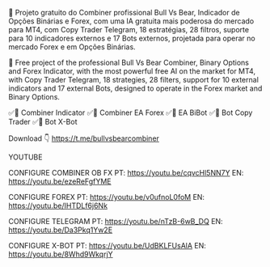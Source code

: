 💎 Projeto gratuito do Combiner profissional Bull Vs Bear, Indicador de Opções Binárias e Forex, com uma IA gratuita mais poderosa do mercado para MT4, com Copy Trader Telegram, 18 estratégias, 28 filtros, suporte para 10 indicadores externos e 17 Bots externos, projetada para operar no mercado Forex e em Opções Binárias.

💎 Free project of the professional Bull Vs Bear Combiner, Binary Options and Forex Indicator, with the most powerful free AI on the market for MT4, with Copy Trader Telegram, 18 strategies, 28 filters, support for 10 external indicators and 17 external Bots, designed to operate in the Forex market and Binary Options.

✅🤖 Combiner Indicator
✅🤖 Combiner EA Forex
✅🤖 EA BiBot
✅🤖 Bot Copy Trader
✅🤖 Bot X-Bot

Download 👇
https://t.me/bullvsbearcombiner

YOUTUBE

CONFIGURE COMBINER OB FX
PT:
https://youtu.be/cqvcHl5NN7Y
EN:
https://youtu.be/ezeReFgfYME

CONFIGURE FOREX
PT:
https://youtu.be/v0ufnoL0foM
EN:
https://youtu.be/IHTDLf6j6Nk

CONFIGURE TELEGRAM
PT:
https://youtu.be/nTzB-6wB_DQ
EN:
https://youtu.be/Da3Pkq1Yw2E

CONFIGURE X-BOT
PT:
https://youtu.be/UdBKLFUsAlA
EN:
https://youtu.be/8Whd9WkqrjY


